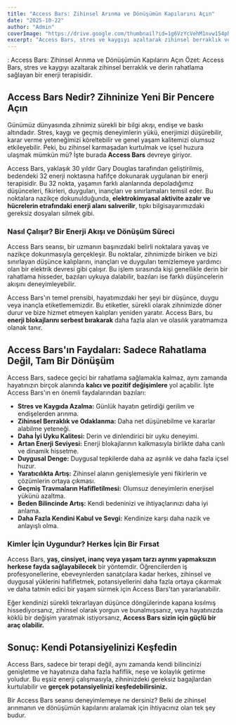 ```yaml
---
title: "Access Bars: Zihinsel Arınma ve Dönüşümün Kapılarını Açın"
date: "2025-10-22"
author: "Admin"
coverImage: "https://drive.google.com/thumbnail?id=1g6VzYcVehM1nvw154phVrxUG-TWfhYlg&sz=w1000"
excerpt: "Access Bars, stres ve kaygıyı azaltarak zihinsel berraklık ve derin rahatlama sağlayan bir enerji terapisidir.  ## Access Bars Nedir? Zihninize Yeni Bir Pencere Açın  Günümüz dünyasında zihnimiz sürekli bir bilgi akışı, endişe ve baskı altındadır. Stres, kaygı ve geçmiş deneyimlerin yükü, enerjimizi düşürebilir, karar verme yeteneğimizi köreltebilir ve genel yaşam kalitemizi olumsuz etkileyebilir. Peki, bu zihinsel karmaşadan kurtulmak ve içsel huzura ulaşmak mümkün mü? İşte burada **Access Bars** devreye giriyor.  Access Bars, yaklaşık 30 yıldır Gary Douglas tarafından geliştirilmiş, bedendeki 32 enerji noktasına hafifçe dokunarak uygulanan bir enerji terapisidir. Bu 32 nokta, yaşamın farklı alanlarında depoladığımız düşünceleri, fikirleri, duyguları, inançları ve sınırlamaları temsil eder. Bu noktalara nazikçe dokunulduğunda, **elektrokimyasal aktivite azalır ve hücrelerin etrafındaki enerji alanı salıverilir**, tıpkı bilgisayarımızdaki gereksiz dosyaları silmek gibi.  ### Nasıl Çalışır? Bir Enerji Akışı ve Dönüşüm Süreci  Access Bars seansı, bir uzmanın başınızdaki belirli noktalara yavaş ve nazikçe dokunmasıyla gerçekleşir. Bu noktalar, zihnimizde biriken ve bizi sınırlayan düşünce kalıplarını, inançları ve duyguları temizlemeye yardımcı olan bir elektrik devresi gibi çalışır. Bu işlem sırasında kişi genellikle derin bir rahatlama hisseder, bazıları uykuya dalabilir, bazıları ise farklı düşüncelerin akışını deneyimleyebilir.  Access Bars'ın temel prensibi, hayatımızdaki her şeyi bir düşünce, duygu veya inançla etiketlememizdir. Bu etiketler, sürekli olarak zihnimizde döner durur ve bize hizmet etmeyen kalıpları yeniden yaratır. Access Bars, bu **enerji blokajlarını serbest bırakarak** daha fazla alan ve olasılık yaratmamıza olanak tanır.  ## Access Bars'ın Faydaları: Sadece Rahatlama Değil, Tam Bir Dönüşüm  Access Bars, sadece geçici bir rahatlama sağlamakla kalmaz, aynı zamanda hayatınızın birçok alanında **kalıcı ve pozitif değişimlere** yol açabilir. İşte Access Bars'ın en önemli faydalarından bazıları:  *   **Stres ve Kaygıda Azalma:** Günlük hayatın getirdiği gerilim ve endişelerden arınma. *   **Zihinsel Berraklık ve Odaklanma:** Daha net düşünebilme ve kararlar alabilme yeteneği. *   **Daha İyi Uyku Kalitesi:** Derin ve dinlendirici bir uyku deneyimi. *   **Artan Enerji Seviyesi:** Enerji blokajlarının kalkmasıyla birlikte daha canlı ve dinamik hissetme. *   **Duygusal Denge:** Duygusal tepkilerde daha az aşırılık ve daha fazla içsel huzur. *   **Yaratıcılıkta Artış:** Zihinsel alanın genişlemesiyle yeni fikirlerin ve çözümlerin ortaya çıkması. *   **Geçmiş Travmaların Hafifletilmesi:** Olumsuz deneyimlerin enerjisel yükünü azaltma. *   **Beden Bilincinde Artış:** Kendi bedeninizi ve ihtiyaçlarınızı daha iyi anlama. *   **Daha Fazla Kendini Kabul ve Sevgi:** Kendinize karşı daha nazik ve anlayışlı olma.  ### Kimler İçin Uygundur? Herkes İçin Bir Fırsat  Access Bars, **yaş, cinsiyet, inanç veya yaşam tarzı ayrımı yapmaksızın herkese fayda sağlayabilecek** bir yöntemdir. Öğrencilerden iş profesyonellerine, ebeveynlerden sanatçılara kadar herkes, zihinsel ve duygusal yüklerini hafifletmek, potansiyellerini daha fazla ortaya çıkarmak ve daha tatmin edici bir yaşam sürmek için Access Bars'tan yararlanabilir.  Eğer kendinizi sürekli tekrarlayan düşünce döngülerinde kapana kısılmış hissediyorsanız, zihinsel olarak yorgun ve bunalmışsanız, veya hayatınızda köklü bir değişim yaratmak istiyorsanız, **Access Bars sizin için güçlü bir araç olabilir.**  ## Sonuç: Kendi Potansiyelinizi Keşfedin  Access Bars, sadece bir terapi değil, aynı zamanda kendi bilincinizi genişletme ve hayatınıza daha fazla hafiflik, neşe ve kolaylık getirme yoludur. Bu eşsiz enerji çalışmasıyla, zihninizdeki gereksiz bagajlardan kurtulabilir ve **gerçek potansiyelinizi keşfedebilirsiniz.**  Bir Access Bars seansı deneyimlemeye ne dersiniz? Belki de zihinsel arınmanın ve dönüşümün kapılarını aralamak için ihtiyacınız olan tek şey budur"
---
```

: Access Bars: Zihinsel Arınma ve Dönüşümün Kapılarını Açın
Özet: Access Bars, stres ve kaygıyı azaltarak zihinsel berraklık ve derin rahatlama sağlayan bir enerji terapisidir.

## Access Bars Nedir? Zihninize Yeni Bir Pencere Açın

Günümüz dünyasında zihnimiz sürekli bir bilgi akışı, endişe ve baskı altındadır. Stres, kaygı ve geçmiş deneyimlerin yükü, enerjimizi düşürebilir, karar verme yeteneğimizi köreltebilir ve genel yaşam kalitemizi olumsuz etkileyebilir. Peki, bu zihinsel karmaşadan kurtulmak ve içsel huzura ulaşmak mümkün mü? İşte burada **Access Bars** devreye giriyor.

Access Bars, yaklaşık 30 yıldır Gary Douglas tarafından geliştirilmiş, bedendeki 32 enerji noktasına hafifçe dokunarak uygulanan bir enerji terapisidir. Bu 32 nokta, yaşamın farklı alanlarında depoladığımız düşünceleri, fikirleri, duyguları, inançları ve sınırlamaları temsil eder. Bu noktalara nazikçe dokunulduğunda, **elektrokimyasal aktivite azalır ve hücrelerin etrafındaki enerji alanı salıverilir**, tıpkı bilgisayarımızdaki gereksiz dosyaları silmek gibi.

### Nasıl Çalışır? Bir Enerji Akışı ve Dönüşüm Süreci

Access Bars seansı, bir uzmanın başınızdaki belirli noktalara yavaş ve nazikçe dokunmasıyla gerçekleşir. Bu noktalar, zihnimizde biriken ve bizi sınırlayan düşünce kalıplarını, inançları ve duyguları temizlemeye yardımcı olan bir elektrik devresi gibi çalışır. Bu işlem sırasında kişi genellikle derin bir rahatlama hisseder, bazıları uykuya dalabilir, bazıları ise farklı düşüncelerin akışını deneyimleyebilir.

Access Bars'ın temel prensibi, hayatımızdaki her şeyi bir düşünce, duygu veya inançla etiketlememizdir. Bu etiketler, sürekli olarak zihnimizde döner durur ve bize hizmet etmeyen kalıpları yeniden yaratır. Access Bars, bu **enerji blokajlarını serbest bırakarak** daha fazla alan ve olasılık yaratmamıza olanak tanır.

## Access Bars'ın Faydaları: Sadece Rahatlama Değil, Tam Bir Dönüşüm

Access Bars, sadece geçici bir rahatlama sağlamakla kalmaz, aynı zamanda hayatınızın birçok alanında **kalıcı ve pozitif değişimlere** yol açabilir. İşte Access Bars'ın en önemli faydalarından bazıları:

*   **Stres ve Kaygıda Azalma:** Günlük hayatın getirdiği gerilim ve endişelerden arınma.
*   **Zihinsel Berraklık ve Odaklanma:** Daha net düşünebilme ve kararlar alabilme yeteneği.
*   **Daha İyi Uyku Kalitesi:** Derin ve dinlendirici bir uyku deneyimi.
*   **Artan Enerji Seviyesi:** Enerji blokajlarının kalkmasıyla birlikte daha canlı ve dinamik hissetme.
*   **Duygusal Denge:** Duygusal tepkilerde daha az aşırılık ve daha fazla içsel huzur.
*   **Yaratıcılıkta Artış:** Zihinsel alanın genişlemesiyle yeni fikirlerin ve çözümlerin ortaya çıkması.
*   **Geçmiş Travmaların Hafifletilmesi:** Olumsuz deneyimlerin enerjisel yükünü azaltma.
*   **Beden Bilincinde Artış:** Kendi bedeninizi ve ihtiyaçlarınızı daha iyi anlama.
*   **Daha Fazla Kendini Kabul ve Sevgi:** Kendinize karşı daha nazik ve anlayışlı olma.

### Kimler İçin Uygundur? Herkes İçin Bir Fırsat

Access Bars, **yaş, cinsiyet, inanç veya yaşam tarzı ayrımı yapmaksızın herkese fayda sağlayabilecek** bir yöntemdir. Öğrencilerden iş profesyonellerine, ebeveynlerden sanatçılara kadar herkes, zihinsel ve duygusal yüklerini hafifletmek, potansiyellerini daha fazla ortaya çıkarmak ve daha tatmin edici bir yaşam sürmek için Access Bars'tan yararlanabilir.

Eğer kendinizi sürekli tekrarlayan düşünce döngülerinde kapana kısılmış hissediyorsanız, zihinsel olarak yorgun ve bunalmışsanız, veya hayatınızda köklü bir değişim yaratmak istiyorsanız, **Access Bars sizin için güçlü bir araç olabilir.**

## Sonuç: Kendi Potansiyelinizi Keşfedin

Access Bars, sadece bir terapi değil, aynı zamanda kendi bilincinizi genişletme ve hayatınıza daha fazla hafiflik, neşe ve kolaylık getirme yoludur. Bu eşsiz enerji çalışmasıyla, zihninizdeki gereksiz bagajlardan kurtulabilir ve **gerçek potansiyelinizi keşfedebilirsiniz.**

Bir Access Bars seansı deneyimlemeye ne dersiniz? Belki de zihinsel arınmanın ve dönüşümün kapılarını aralamak için ihtiyacınız olan tek şey budur.
